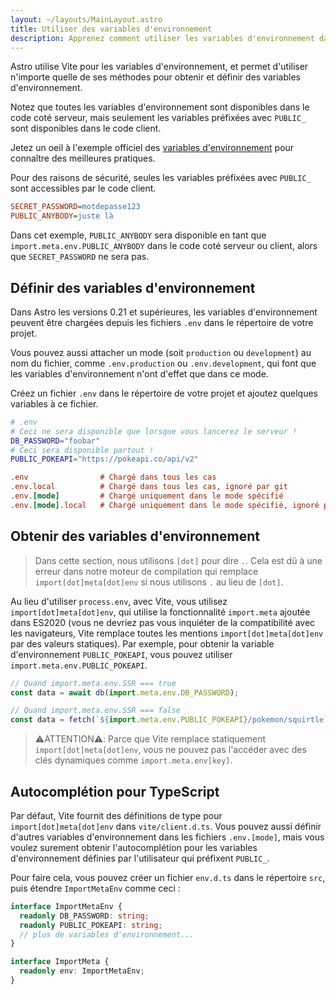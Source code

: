 ```yaml
---
layout: ~/layouts/MainLayout.astro
title: Utiliser des variables d'environnement
description: Apprenez comment utiliser les variables d'environnement dans un projet Astro.
---
```


Astro utilise Vite pour les variables d'environnement, et permet d'utiliser n'importe quelle de ses méthodes pour obtenir et définir des variables d'environnement.

Notez que toutes les variables d'environnement sont disponibles dans le code coté serveur, mais seulement les variables préfixées avec `PUBLIC_` sont disponibles dans le code client.

Jetez un oeil à l'exemple officiel des [variables d'environnement](https://github.com/withastro/astro/tree/main/examples/env-vars) pour connaître des meilleures pratiques.

Pour des raisons de sécurité, seules les variables préfixées avec `PUBLIC_` sont accessibles par le code client.

```ini
SECRET_PASSWORD=motdepasse123
PUBLIC_ANYBODY=juste là
```

Dans cet exemple, `PUBLIC_ANYBODY` sera disponible en tant que `import.meta.env.PUBLIC_ANYBODY` dans le code coté serveur ou client, alors que `SECRET_PASSWORD` ne sera pas.

## Définir des variables d'environnement

Dans Astro les versions 0.21 et supérieures, les variables d'environnement peuvent être chargées depuis les fichiers `.env` dans le répertoire de votre projet.

Vous pouvez aussi attacher un mode (soit `production` ou `development`) au nom du fichier, comme `.env.production` ou `.env.development`, qui font que les variables d'environnement n'ont d'effet que dans ce mode.

Créez un fichier `.env` dans le répertoire de votre projet et ajoutez quelques variables à ce fichier.

```bash
# .env
# Ceci ne sera disponible que lorsque vous lancerez le serveur !
DB_PASSWORD="foobar"
# Ceci sera disponible partout !
PUBLIC_POKEAPI="https://pokeapi.co/api/v2"
```

```ini
.env                # Chargé dans tous les cas
.env.local          # Chargé dans tous les cas, ignoré par git
.env.[mode]         # Chargé uniquement dans le mode spécifié
.env.[mode].local   # Chargé uniquement dans le mode spécifié, ignoré par git
```

## Obtenir des variables d'environnement

> Dans cette section, nous utilisons `[dot]` pour dire `.`. Cela est dû à une erreur dans notre moteur de compilation qui remplace `import[dot]meta[dot]env` si nous utilisons `.` au lieu de `[dot]`.

Au lieu d'utiliser `process.env`, avec Vite, vous utilisez `import[dot]meta[dot]env`, qui utilise la fonctionnalité `import.meta` ajoutée dans ES2020 (vous ne devriez pas vous inquiéter de la compatibilité avec les navigateurs, Vite remplace toutes les mentions `import[dot]meta[dot]env` par des valeurs statiques). Par exemple, pour obtenir la variable d'environnement `PUBLIC_POKEAPI`, vous pouvez utiliser `import.meta.env.PUBLIC_POKEAPI`.

```js
// Quand import.meta.env.SSR === true
const data = await db(import.meta.env.DB_PASSWORD);

// Quand import.meta.env.SSR === false
const data = fetch(`${import.meta.env.PUBLIC_POKEAPI}/pokemon/squirtle`);
```

> ⚠️ATTENTION⚠️:
> Parce que Vite remplace statiquement `import[dot]meta[dot]env`, vous ne pouvez pas l'accéder avec des clés dynamiques comme `import.meta.env[key]`.

## Autocomplétion pour TypeScript

Par défaut, Vite fournit des définitions de type pour `import[dot]meta[dot]env` dans `vite/client.d.ts`. Vous pouvez aussi définir d'autres variables d'environnement dans les fichiers `.env.[mode]`, mais vous voulez surement obtenir l'autocomplétion pour les variables d'environnement définies par l'utilisateur qui préfixent `PUBLIC_`.

Pour faire cela, vous pouvez créer un fichier `env.d.ts` dans le répertoire `src`, puis étendre `ImportMetaEnv` comme ceci :

```ts
interface ImportMetaEnv {
  readonly DB_PASSWORD: string;
  readonly PUBLIC_POKEAPI: string;
  // plus de variables d'environnement...
}

interface ImportMeta {
  readonly env: ImportMetaEnv;
}
```
